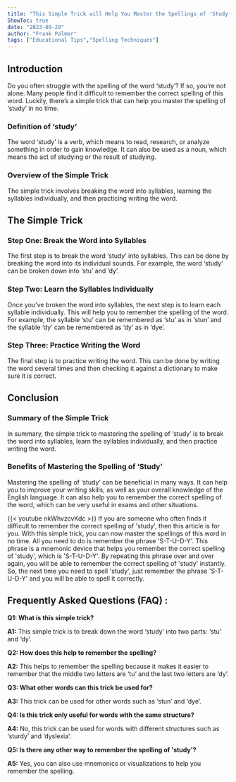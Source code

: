 ```yaml
---
title: "This Simple Trick will Help You Master the Spellings of 'Study' Instantly!"
ShowToc: true 
date: "2023-09-29"
author: "Frank Palmer" 
tags: ["Educational Tips","Spelling Techniques"]
---
```

## Introduction 

Do you often struggle with the spelling of the word ‘study’? If so, you’re not alone. Many people find it difficult to remember the correct spelling of this word. Luckily, there’s a simple trick that can help you master the spelling of ‘study’ in no time. 

### Definition of ‘study’

The word ‘study’ is a verb, which means to read, research, or analyze something in order to gain knowledge. It can also be used as a noun, which means the act of studying or the result of studying. 

### Overview of the Simple Trick

The simple trick involves breaking the word into syllables, learning the syllables individually, and then practicing writing the word. 

## The Simple Trick 

### Step One: Break the Word into Syllables

The first step is to break the word ‘study’ into syllables. This can be done by breaking the word into its individual sounds. For example, the word ‘study’ can be broken down into ‘stu’ and ‘dy’. 

### Step Two: Learn the Syllables Individually

Once you’ve broken the word into syllables, the next step is to learn each syllable individually. This will help you to remember the spelling of the word. For example, the syllable ‘stu’ can be remembered as ‘stu’ as in ‘stun’ and the syllable ‘dy’ can be remembered as ‘dy’ as in ‘dye’. 

### Step Three: Practice Writing the Word

The final step is to practice writing the word. This can be done by writing the word several times and then checking it against a dictionary to make sure it is correct. 

## Conclusion

### Summary of the Simple Trick

In summary, the simple trick to mastering the spelling of ‘study’ is to break the word into syllables, learn the syllables individually, and then practice writing the word. 

### Benefits of Mastering the Spelling of ‘Study’

Mastering the spelling of ‘study’ can be beneficial in many ways. It can help you to improve your writing skills, as well as your overall knowledge of the English language. It can also help you to remember the correct spelling of the word, which can be very useful in exams and other situations.

{{< youtube nkWhvzcvKdc >}} 
If you are someone who often finds it difficult to remember the correct spelling of 'study', then this article is for you. With this simple trick, you can now master the spellings of this word in no time. All you need to do is remember the phrase 'S-T-U-D-Y'. This phrase is a mnemonic device that helps you remember the correct spelling of 'study', which is 'S-T-U-D-Y'. By repeating this phrase over and over again, you will be able to remember the correct spelling of 'study' instantly. So, the next time you need to spell 'study', just remember the phrase 'S-T-U-D-Y' and you will be able to spell it correctly.

## Frequently Asked Questions (FAQ) :
**Q1: What is this simple trick?**

**A1:** This simple trick is to break down the word ‘study’ into two parts: ‘stu’ and ‘dy’. 

**Q2: How does this help to remember the spelling?**

**A2:** This helps to remember the spelling because it makes it easier to remember that the middle two letters are ‘tu’ and the last two letters are ‘dy’. 

**Q3: What other words can this trick be used for?**

**A3:** This trick can be used for other words such as ‘stun’ and ‘dye’. 

**Q4: Is this trick only useful for words with the same structure?**

**A4:** No, this trick can be used for words with different structures such as ‘sturdy’ and ‘dyslexia’. 

**Q5: Is there any other way to remember the spelling of 'study'?**

**A5:** Yes, you can also use mnemonics or visualizations to help you remember the spelling.





